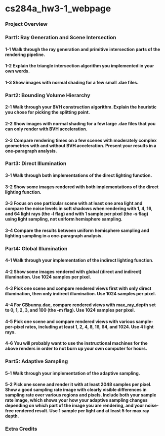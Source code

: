 # cs284a_hw3-1_webpage

### Project Overview

### Part1: Ray Generation and Scene Intersection

#### 1-1 Walk through the ray generation and primitive intersection parts of the rendering pipeline.

#### 1-2 Explain the triangle intersection algorithm you implemented in your own words.

#### 1-3 Show images with normal shading for a few small .dae files.

### Part2: Bounding Volume Hierarchy

#### 2-1 Walk through your BVH construction algorithm. Explain the heuristic you chose for picking the splitting point.

#### 2-2 Show images with normal shading for a few large .dae files that you can only render with BVH acceleration.

#### 2-3 Compare rendering times on a few scenes with moderately complex geometries with and without BVH acceleration. Present your results in a one-paragraph analysis.

### Part3: Direct Illumination

#### 3-1 Walk through both implementations of the direct lighting function.

#### 3-2 Show some images rendered with both implementations of the direct lighting function.

#### 3-3 Focus on one particular scene with at least one area light and compare the noise levels in soft shadows when rendering with 1, 4, 16, and 64 light rays (the -l flag) and with 1 sample per pixel (the -s flag) using light sampling, not uniform hemisphere sampling.

#### 3-4 Compare the results between uniform hemisphere sampling and lighting sampling in a one-paragraph analysis.

### Part4: Global Illumination

#### 4-1 Walk through your implementation of the indirect lighting function.

#### 4-2 Show some images rendered with global (direct and indirect) illumination. Use 1024 samples per pixel.

#### 4-3 Pick one scene and compare rendered views first with only direct illumination, then only indirect illumination. Use 1024 samples per pixel.

#### 4-4 For CBbunny.dae, compare rendered views with max_ray_depth set to 0, 1, 2, 3, and 100 (the -m flag). Use 1024 samples per pixel.

#### 4-5 Pick one scene and compare rendered views with various sample-per-pixel rates, including at least 1, 2, 4, 8, 16, 64, and 1024. Use 4 light rays.

#### 4-6 You will probably want to use the instructional machines for the above renders in order to not burn up your own computer for hours.

### Part5: Adaptive Sampling

#### 5-1 Walk through your implementation of the adaptive sampling.

#### 5-2 Pick one scene and render it with at least 2048 samples per pixel. Show a good sampling rate image with clearly visible differences in sampling rate over various regions and pixels. Include both your sample rate image, which shows your how your adaptive sampling changes depending on which part of the image you are rendering, and your noise-free rendered result. Use 1 sample per light and at least 5 for max ray depth.

### Extra Credits
